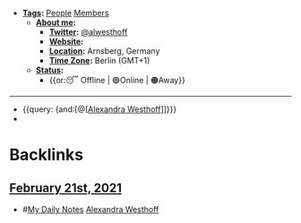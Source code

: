 - **[Tags](<Tags.md>):** [People](<People.md>) [Members](<Members.md>)
    - **[About me](<About me.md>):**
        - **[Twitter](<Twitter.md>):** [@alwesthoff](https://twitter.com/alwesthoff)
        - **[Website](<Website.md>):** 
        - **[Location](<Location.md>):** Arnsberg, Germany
        - **[Time Zone](<Time Zone.md>):** Berlin (GMT+1)
    - **[Status](<Status.md>):**
        - {{or:😴 Offline | 🟢Online | 🟠Away}}
- ---
- {{query: {and:[@[[Alexandra Westhoff](<@[[Alexandra Westhoff.md>)]]}}}
- 

# Backlinks
## [February 21st, 2021](<February 21st, 2021.md>)
- #[My Daily Notes](<My Daily Notes.md>) [Alexandra Westhoff](<Alexandra Westhoff.md>)

